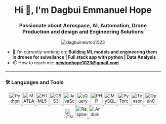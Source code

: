<h1 align="center">Hi 👋, I'm Dagbui Emmanuel Hope</h1>
<h3 align="center">Passionate about Aerospace, AI, Automation, Drone Production and design and Engineering Solutions</h3>

<p align="center">
  <img src="https://komarev.com/ghpvc/?username=dagbuinewton1023&label=Profile%20views&color=0e75b6&style=flat" alt="dagbuinewton1023" />
</p>

- 🔭 I’m currently working on: **Building ML models and engineering them in drones for suivellance | Full stack app with python | Data Analysis**
- 📫 How to reach me: **newtonhope1023@gmail.com**


---

### 🛠️ Languages and Tools

<p align="center">
  <!-- Programming Languages -->
  <a href="https://www.python.org/" target="_blank">
    <img src="https://cdn.jsdelivr.net/gh/devicons/devicon/icons/python/python-original.svg" width="40" height="40" alt="Python"/>
  </a>
  <a href="https://www.mathworks.com/products/matlab.html" target="_blank">
    <img src="https://upload.wikimedia.org/wikipedia/commons/2/21/Matlab_Logo.png" width="40" height="40" alt="MATLAB"/>
  </a>

  <!-- Web Development -->
  <a href="https://www.w3.org/html/" target="_blank">
    <img src="https://cdn.jsdelivr.net/gh/devicons/devicon/icons/html5/html5-original.svg" width="40" height="40" alt="HTML5"/>
  </a>
  <a href="https://www.w3schools.com/css/" target="_blank">
    <img src="https://cdn.jsdelivr.net/gh/devicons/devicon/icons/css3/css3-original.svg" width="40" height="40" alt="CSS3"/>
  </a>
  <a href="https://developer.mozilla.org/en-US/docs/Web/JavaScript" target="_blank">
    <img src="https://cdn.jsdelivr.net/gh/devicons/devicon/icons/javascript/javascript-original.svg" width="40" height="40" alt="JavaScript"/>
  </a>
  <a href="https://jquery.com/" target="_blank">
    <img src="https://cdn.jsdelivr.net/gh/devicons/devicon/icons/jquery/jquery-original.svg" width="40" height="40" alt="jQuery"/>
  </a>
  <a href="https://www.php.net/" target="_blank">
    <img src="https://cdn.jsdelivr.net/gh/devicons/devicon/icons/php/php-original.svg" width="40" height="40" alt="PHP"/>
  </a>
  <a href="https://www.mysql.com/" target="_blank">
    <img src="https://cdn.jsdelivr.net/gh/devicons/devicon/icons/mysql/mysql-original.svg" width="40" height="40" alt="MySQL"/>
  </a>

  <!-- ML / DL / CV -->
  <a href="https://pytorch.org/" target="_blank">
    <img src="https://cdn.jsdelivr.net/gh/devicons/devicon/icons/pytorch/pytorch-original.svg" width="40" height="40" alt="PyTorch"/>
  </a>
  <a href="https://www.tensorflow.org/" target="_blank">
    <img src="https://cdn.jsdelivr.net/gh/devicons/devicon/icons/tensorflow/tensorflow-original.svg" width="40" height="40" alt="TensorFlow"/>
  </a>
  <a href="https://opencv.org/" target="_blank">
    <img src="https://cdn.jsdelivr.net/gh/devicons/devicon/icons/opencv/opencv-original.svg" width="40" height="40" alt="OpenCV"/>
  </a>
  <img src="https://img.shields.io/badge/CNN-Deep%20Learning-blue?style=flat-square" alt="CNN Badge" height="30"/>

  <!-- Hardware -->
  <a href="https://www.raspberrypi.org/" target="_blank">
    <img src="https://upload.wikimedia.org/wikipedia/en/c/cb/Raspberry_Pi_Logo.svg" width="40" height="40" alt="Raspberry Pi"/>
  </a>
  <a href="https://www.arduino.cc/" target="_blank">
    <img src="https://cdn.jsdelivr.net/gh/devicons/devicon/icons/arduino/arduino-original.svg" width="40" height="40" alt="Arduino"/>
  </a>
</p>




